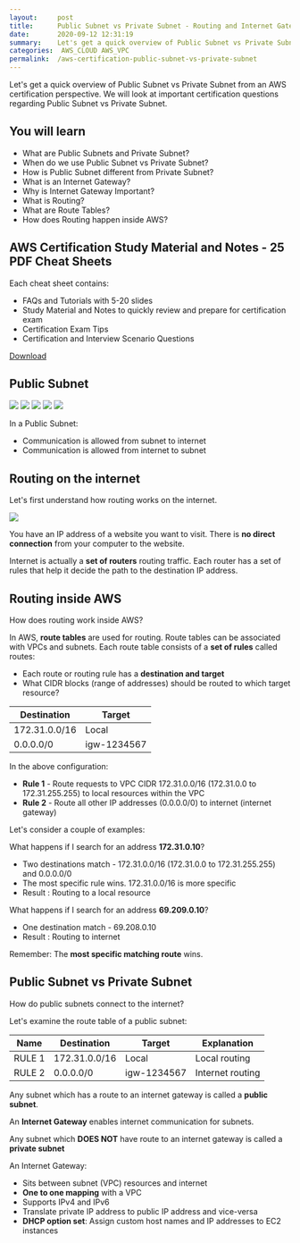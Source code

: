 ```yaml
---
layout:     post
title:      Public Subnet vs Private Subnet - Routing and Internet Gateway - AWS Certification Cheat Sheet
date:       2020-09-12 12:31:19
summary:    Let's get a quick overview of Public Subnet vs Private Subnet from an AWS certification perspective. We will look at important certification questions regarding Public Subnet vs Private Subnet. 
categories:  AWS_CLOUD AWS_VPC
permalink:  /aws-certification-public-subnet-vs-private-subnet
---
```


Let's get a quick overview of Public Subnet vs Private Subnet from an AWS certification perspective. We will look at important certification questions regarding Public Subnet vs Private Subnet.

## You will learn
- What are Public Subnets and Private Subnet?
- When do we use Public Subnet vs Private Subnet?
- How is Public Subnet different from Private Subnet?
- What is an Internet Gateway?
- Why is Internet Gateway Important?
- What is Routing?
- What are Route Tables?
- How does Routing happen inside AWS?

## AWS Certification Study Material and Notes - 25 PDF Cheat Sheets

Each cheat sheet contains:
- FAQs and Tutorials with 5-20 slides
- Study Material and Notes to quickly review and prepare for certification exam
- Certification Exam Tips
- Certification and Interview Scenario Questions

<div>
 <a href="https://links.in28minutes.com/cloud-in28minutes-teachable-free-link" target="_blank" class="button instagram">Download</a>
</div>



## Public Subnet

![](/images/aws/00-icons/subnet.png) 
![](/images/arrowbi.png)
![](/images/aws/00-icons/internetgateway.png) 
![](/images/arrowbi.png)
![](/images/aws/00-icons/internet.png) 

In a Public Subnet:
- Communication is allowed from subnet to internet
- Communication is allowed from internet to subnet

## Routing on the internet

Let's first understand how routing works on the internet.

![](/images/aws/vpc/10-vpc-router.png)

You have an IP address of a website you want to visit. There is **no direct connection** from your computer to the website.

Internet is actually a **set of routers** routing traffic. Each router has a set of rules that help it decide the path to the destination IP address.

## Routing inside AWS

How does routing work inside AWS?

In AWS, **route tables** are used for routing. Route tables can be associated with VPCs and subnets. Each route table consists of a **set of rules** called routes:
- Each route or routing rule has a **destination and target**
- What CIDR blocks (range of addresses) should be routed to which target resource?

| Destination             | Target                 |
|--|--|
| 172.31.0.0/16           | Local                  |
|        0.0.0.0/0        | igw-1234567            |


In the above configuration:
- **Rule 1** - Route requests to VPC CIDR 172.31.0.0/16 (172.31.0.0 to 172.31.255.255) to local resources within the VPC
- **Rule 2** - Route all other IP addresses (0.0.0.0/0) to internet (internet gateway)

Let's consider a couple of examples:

What happens if I search for an address **172.31.0.10**?
- Two destinations match -  172.31.0.0/16 (172.31.0.0 to 172.31.255.255) and 0.0.0.0/0
- The most specific rule wins. 172.31.0.0/16 is more specific
- Result : Routing to a local resource

What happens if I search for an address **69.209.0.10**?
- One destination match - 69.208.0.10 
- Result : Routing to internet

Remember: The **most specific matching route** wins.

## Public Subnet vs Private Subnet

How do public subnets connect to the internet?

Let's examine the route table of a public subnet:

|Name | Destination             | Target                 | Explanation               |
|--|--|--|--|
|RULE 1| 172.31.0.0/16            | Local                  | Local routing   |
|RULE 2|        0.0.0.0/0        | igw-1234567            | Internet routing|

Any subnet which has a route to an internet gateway is called a **public subnet**.

An **Internet Gateway** enables internet communication for subnets. 

Any subnet which **DOES NOT** have route to an internet gateway is called a **private subnet**

An Internet Gateway:
- Sits between subnet (VPC) resources  and internet
- **One to one mapping** with a VPC
- Supports IPv4 and IPv6
- Translate private IP address to public IP address and vice-versa
- **DHCP option set**: Assign custom host names and IP addresses to EC2 instances

